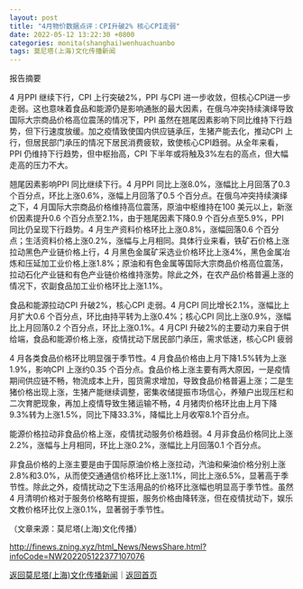 ```yaml
---
layout: post
title: "4月物价数据点评：CPI升破2% 核心CPI走弱"
date: 2022-05-12 13:22:30 +0800
categories: monita(shanghai)wenhuachuanbo
tags: 莫尼塔(上海)文化传播新闻
---
```

<p>报告摘要</p>
 <p>4 月PPI 继续下行，CPI 上行突破2%，PPI 与CPI 进一步收敛，但核心CPI进一步走弱。这也意味着食品和能源仍是影响通胀的最大因素，在俄乌冲突持续演绎导致国际大宗商品价格高位震荡的情况下，PPI 虽然在翘尾因素影响下同比维持下行趋势，但下行速度放缓。加之疫情致使国内供应链承压，生猪产能去化，推动CPI 上行，但居民部门承压的情况下居民消费疲软，致使核心CPI趋弱。从全年来看，PPI 仍维持下行趋势，但中枢抬高，CPI 下半年或将触及3%左右的高点，但大幅走高的压力不大。</p>
 <p>翘尾因素影响PPI 同比继续下行。4 月PPI 同比上涨8.0%，涨幅比上月回落了0.3 个百分点，环比上涨0.6%，涨幅上月回落了0.5 个百分点。在俄乌冲突持续演绎之下，4 月国际大宗商品价格维持高位震荡，原油中枢维持在100 美元以上，新涨价因素提升0.6 个百分点至2.1%，由于翘尾因素下降0.9 个百分点至5.9%，PPI 同比仍呈现下行趋势。4 月生产资料价格环比上涨0.8%，涨幅回落0.6 个百分点；生活资料价格上涨0.2%，涨幅与上月相同。具体行业来看，铁矿石价格上涨拉动黑色产业链价格上行，4 月黑色金属矿采选业价格环比上涨4%，黑色金属冶炼和压延加工业价格上涨1.8%；原油和有色金属等国际大宗商品价格高位震荡，拉动石化产业链和有色产业链价格维持涨势。除此之外，在农产品价格普遍上涨的情况下，农副食品加工业价格环比上涨1.1%。</p>
 <p>食品和能源拉动CPI 升破2%，核心CPI 走弱。4 月CPI 同比增长2.1%，涨幅比上月扩大0.6 个百分点，环比由持平转为上涨0.4%；核心CPI 同比上涨0.9%，涨幅比上月回落0.2 个百分点，环比上涨0.1%。4 月CPI 升破2%的主要动力来自于供给端，食品和能源价格上涨，疫情扰动下居民部门承压，需求低迷，核心CPI 疲弱</p>
 <p>4 月各类食品价格环比明显强于季节性。4 月食品价格由上月下降1.5%转为上涨1.9%，影响CPI 上涨约0.35 个百分点。食品价格上涨主要有两大原因，一是疫情期间供应链不畅，物流成本上升，囤货需求增加，导致食品价格普遍上涨；二是生猪价格出现上涨，生猪产能继续调整，密集收储提振市场信心，养殖户出现压栏和二次育肥现象，再加上疫情导致生猪运输不畅，4 月猪肉价格环比由上月下降9.3%转为上涨1.5%，同比下降33.3%，降幅比上月收窄8.1个百分点。</p>
 <p>能源价格拉动非食品价格上涨，疫情扰动服务价格趋弱。4 月非食品价格同比上涨2.2%，涨幅与上月相同，环比上涨0.2%，涨幅比上月回落0.1 个百分点。</p>
 <p>非食品价格的上涨主要是由于国际原油价格上涨拉动，汽油和柴油价格分别上涨2.8%和3.0%，从而使交通通信价格环比上涨1.1%，同比上涨6.5%，显著高于季节性。除此之外，疫情扰动之下生活用品的价格环比涨幅也明显高于季节性。虽然4 月清明价格对于服务价格略有提振，服务价格由降转涨，但在疫情扰动下，娱乐文教价格环比仅上涨0.1%，显著弱于季节性。</p><p class="em_media">（文章来源：莫尼塔(上海)文化传播）</p>

<http://finews.zning.xyz/html_News/NewsShare.html?infoCode=NW202205122377107076>

[返回莫尼塔(上海)文化传播新闻](//finews.withounder.com/category/monita(shanghai)wenhuachuanbo.html)｜[返回首页](//finews.withounder.com/)